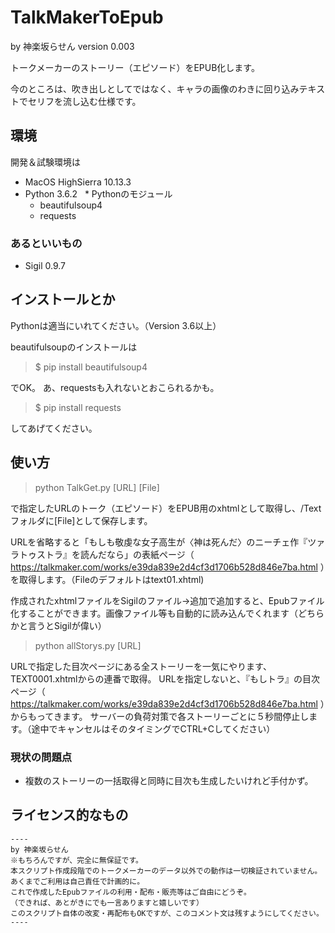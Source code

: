 # TalkMakerToEpub

by 神楽坂らせん version 0.003

トークメーカーのストーリー（エピソード）をEPUB化します。

今のところは、吹き出しとしてではなく、キャラの画像のわきに回り込みテキストでセリフを流し込む仕様です。

## 環境

開発＆試験環境は

* MacOS HighSierra 10.13.3
* Python 3.6.2
   * Pythonのモジュール
   * beautifulsoup4
   * requests

### あるといいもの

* Sigil 0.9.7

## インストールとか

Pythonは適当にいれてください。（Version 3.6以上）

beautifulsoupのインストールは

>$ pip install beautifulsoup4

でOK。
あ、requestsも入れないとおこられるかも。

>$ pip install requests

してあげてください。

## 使い方

>python TalkGet.py [URL] [File]

で指定したURLのトーク（エピソード）をEPUB用のxhtmlとして取得し、/Textフォルダに[File]として保存します。

URLを省略すると「もしも敬虔な女子高生が〈神は死んだ〉のニーチェ作『ツァラトゥストラ』を読んだなら」の表紙ページ（ https://talkmaker.com/works/e39da839e2d4cf3d1706b528d846e7ba.html ）を取得します。（Fileのデフォルトはtext01.xhtml)

作成されたxhtmlファイルをSigilのファイル->追加で追加すると、Epubファイル化することができます。画像ファイル等も自動的に読み込んでくれます（どちらかと言うとSigilが偉い）

>python allStorys.py [URL]

URLで指定した目次ページにある全ストーリーを一気にやります、TEXT0001.xhtmlからの連番で取得。
URLを指定しないと、『もしトラ』の目次ページ（ https://talkmaker.com/works/e39da839e2d4cf3d1706b528d846e7ba.html ）からもってきます。
サーバーの負荷対策で各ストーリーごとに５秒間停止します。（途中でキャンセルはそのタイミングでCTRL+Cしてください）

### 現状の問題点
* 複数のストーリーの一括取得と同時に目次も生成したいけれど手付かず。


## ライセンス的なもの
    ----
    by 神楽坂らせん　
    ※もちろんですが、完全に無保証です。
    本スクリプト作成段階でのトークメーカーのデータ以外での動作は一切検証されていません。
    あくまでご利用は自己責任で計画的に。
    これで作成したEpubファイルの利用・配布・販売等はご自由にどうぞ。
    （できれば、あとがきにでも一言ありますと嬉しいです）
    このスクリプト自体の改変・再配布もOKですが、このコメント文は残すようにしてください。
    ----
